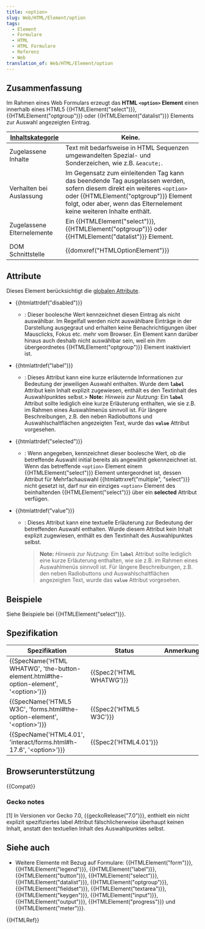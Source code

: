 ```yaml
---
title: <option>
slug: Web/HTML/Element/option
tags:
  - Element
  - Formulare
  - HTML
  - HTML Formulare
  - Referenz
  - Web
translation_of: Web/HTML/Element/option
---
```

## Zusammenfassung

Im Rahmen eines Web Formulars erzeugt das **HTML `<option>` Element** einen innerhalb eines HTML5 {{HTMLElement("select")}}, {{HTMLElement("optgroup")}} oder {{HTMLElement("datalist")}} Elements zur Auswahl angezeigten Eintrag.

| [Inhaltskategorie](/de/docs/Web/HTML/Content_categories "HTML/Content_categories") | Keine.                                                                                                                                                                                                                                               |
| ---------------------------------------------------------------------------------- | ---------------------------------------------------------------------------------------------------------------------------------------------------------------------------------------------------------------------------------------------------- |
| Zugelassene Inhalte                                                                | Text mit bedarfsweise in HTML Sequenzen umgewandelten Spezial- und Sonderzeichen, wie z.B. `&eacute;`.                                                                                                                                               |
| Verhalten bei Auslassung                                                           | Im Gegensatz zum einleitenden Tag kann das beendende Tag ausgelassen werden, sofern diesem direkt ein weiteres `<option>` oder {{HTMLElement("optgroup")}} Element folgt, oder aber, wenn das Elternelement keine weiteren Inhalte enthält. |
| Zugelassene Elternelemente                                                         | Ein {{HTMLElement("select")}}, {{HTMLElement("optgroup")}} oder {{HTMLElement("datalist")}} Element.                                                                                                                        |
| DOM Schnittstelle                                                                  | {{domxref("HTMLOptionElement")}}                                                                                                                                                                                                         |

## Attribute

Dieses Element berücksichtigt die [globalen Attribute](/de/docs/Web/HTML/Global_attributes "HTML/Global attributes").

- {{htmlattrdef("disabled")}}
  - : Dieser boolesche Wert kennzeichnet diesen Eintrag als nicht auswählbar. Im Regelfall werden nicht auswählbare Einträge in der Darstellung ausgegraut und erhalten keine Benachrichtigungen über Mausclicks, Fokus etc. mehr vom Browser. Ein Element kann darüber hinaus auch deshalb nicht auswählbar sein, weil ein ihm übergeordnetes {{HTMLElement("optgroup")}} Element inaktiviert ist.
- {{htmlattrdef("label")}}
  - : Dieses Attribut kann eine kurze erläuternde Informationen zur Bedeutung der jeweiligen Auswahl enthalten. Wurde dem **`label`** Attribut kein Inhalt explizit zugewiesen, enthält es den Textinhalt des Auswahlpunktes selbst.> **Note:** _Hinweis zur Nutzung:_ Ein **`label`** Attribut sollte lediglich eine kurze Erläuterung enthalten, wie sie z.B. im Rahmen eines Auswahlmenüs sinnvoll ist. Für längere Beschreibungen, z.B. den neben Radiobuttons und Auswahlschaltflächen angezeigten Text, wurde das **`value`** Attribut vorgesehen.
- {{htmlattrdef("selected")}}
  - : Wenn angegeben, kennzeichnet dieser boolesche Wert, ob die betreffende Auswahl initial bereits als angewählt gekennzeichnet ist. Wenn das betreffende `<option>` Element einem {{HTMLElement("select")}} Element untergeordnet ist, dessen Attribut für Mehrfachauswahl {{htmlattrxref("multiple", "select")}} nicht gesetzt ist, darf nur ein einziges `<option>` Element des beinhaltenden {{HTMLElement("select")}} über ein **selected** Attribut verfügen.
- {{htmlattrdef("value")}}

  - : Dieses Attribut kann eine textuelle Erläuterung zur Bedeutung der betreffenden Auswahl enthalten. Wurde diesem Attribut kein Inhalt explizit zugewiesen, enthält es den Textinhalt des Auswahlpunktes selbst.

    > **Note:** _Hinweis zur Nutzung:_ Ein **`label`** Attribut sollte lediglich eine kurze Erläuterung enthalten, wie sie z.B. im Rahmen eines Auswahlmenüs sinnvoll ist. Für längere Beschreibungen, z.B. den neben Radiobuttons und Auswahlschaltflächen angezeigten Text, wurde das **`value`** Attribut vorgesehen.

## Beispiele

Siehe Beispiele bei {{HTMLElement("select")}}.

## Spezifikation

| Spezifikation                                                                                                            | Status                           | Anmerkung |
| ------------------------------------------------------------------------------------------------------------------------ | -------------------------------- | --------- |
| {{SpecName('HTML WHATWG', 'the-button-element.html#the-option-element', '&lt;option&gt;')}} | {{Spec2('HTML WHATWG')}} |           |
| {{SpecName('HTML5 W3C', 'forms.html#the-option-element', '&lt;option&gt;')}}                     | {{Spec2('HTML5 W3C')}}     |           |
| {{SpecName('HTML4.01', 'interact/forms.html#h-17.6', '&lt;option&gt;')}}                         | {{Spec2('HTML4.01')}}     |           |

## Browserunterstützung

{{Compat}}

### Gecko notes

\[1] In Versionen vor Gecko 7.0, {{geckoRelease("7.0")}}, enthielt ein nicht explizit spezifiziertes label Attribut fälschlicherweise überhaupt keinen Inhalt, anstatt den textuellen Inhalt des Auswahlpunktes selbst.

## Siehe auch

- Weitere Elemente mit Bezug auf Formulare: {{HTMLElement("form")}}, {{HTMLElement("legend")}}, {{HTMLElement("label")}}, {{HTMLElement("button")}}, {{HTMLElement("select")}}, {{HTMLElement("datalist")}}, {{HTMLElement("optgroup")}}, {{HTMLElement("fieldset")}}, {{HTMLElement("textarea")}}, {{HTMLElement("keygen")}}, {{HTMLElement("input")}}, {{HTMLElement("output")}}, {{HTMLElement("progress")}} und {{HTMLElement("meter")}}.

{{HTMLRef}}

